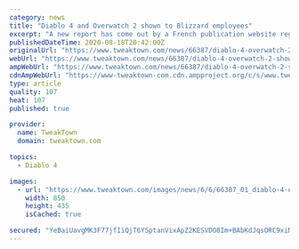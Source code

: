 ```yaml
---
category: news
title: "Diablo 4 and Overwatch 2 shown to Blizzard employees"
excerpt: "A new report has come out by a French publication website regarding some unrelease Blizzard titles, Diablo 4 and Overwatch 2. The report says that both of the titles have been shown to a select ..."
publishedDateTime: 2020-08-18T20:42:00Z
originalUrl: "https://www.tweaktown.com/news/66387/diablo-4-overwatch-2-shown-blizzard-employees/index.html"
webUrl: "https://www.tweaktown.com/news/66387/diablo-4-overwatch-2-shown-blizzard-employees/index.html"
ampWebUrl: "https://www.tweaktown.com/news/66387/diablo-4-overwatch-2-shown-blizzard-employees/amp.html"
cdnAmpWebUrl: "https://www-tweaktown-com.cdn.ampproject.org/c/s/www.tweaktown.com/news/66387/diablo-4-overwatch-2-shown-blizzard-employees/amp.html"
type: article
quality: 107
heat: 107
published: true

provider:
  name: TweakTown
  domain: tweaktown.com

topics:
  - Diablo 4

images:
  - url: "https://www.tweaktown.com/images/news/6/6/66387_01_diablo-4-overwatch-2-blizzard-employees_full.jpg"
    width: 850
    height: 435
    isCached: true

secured: "YeBaiUavgMK3F77jfIiQjT6YSptanVixApZ2KESVDO8Im+BAbKdJqsORC9xiMy5F2CTpXKTVNTLbeEso7zOKlTNK/S8h3+cf/PR2GJ7RzvdEcYq4ppK1A0+Wu+cRGO5PFsO0e5zxwkXRb4DE1pJJHnd0CjnyOzJVCw6Z8qg3ny7nn8K6o16a4wSL1sb640OgdW1jhw/6xTewAoKC1AYCTKs0J4LOBYntU5lSeI1KpGfy8SThqgI0G6X+TSdXT6cKRDnJS8hk4B6q8AelfFbugnpHMCu265HqVGTsKuFhWrZGl7yckVallbtDK1c97ECTN/F0Q8Jj3k4L1YrsDPg9COVYA+kFxU+8Vx41uunDL/0=;EzOzvW/ncZ1fj6+sgjfeMg=="
---
```


